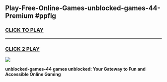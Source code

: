
## Play-Free-Online-Games-unblocked-games-44-Premium #ppflg
<h3>
<a href="https://premium.freeplayer.one?title=unblocked-games-44&ref=8M">CLICK TO PLAY</a></h3>
<hr>

<h3>
<a href="https://premium.freeplayer.one?title=unblocked-games-44&ref=8M">CLICK 2 PLAY</a>
  
</h3>

<a href="https://premium.freeplayer.one?title=unblocked-games-44&ref=8M"><img src="https://clearcache.store/games.png"></a>


**unblocked-games-44 games unblocked: Your Gateway to Fun and Accessible Online Gaming**
